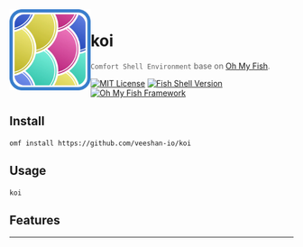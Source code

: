 <img src="./logo.webp" align="left" width="144px" height="144px"/>

# koi

> `Comfort Shell Environment` base on [Oh My Fish][omf-link].

[![MIT License](https://img.shields.io/badge/license-MPL2.0-007EC7.svg?style=flat-square)](/LICENSE)
[![Fish Shell Version](https://img.shields.io/badge/fish-v3.0.2-007EC7.svg?style=flat-square)](https://fishshell.com)
[![Oh My Fish Framework](https://img.shields.io/badge/Oh%20My%20Fish-Framework-007EC7.svg?style=flat-square)](https://www.github.com/oh-my-fish/oh-my-fish)

## Install

```fish
omf install https://github.com/veeshan-io/koi
```

## Usage

```fish
koi
```

## Features

---

[author]:         https://github.com/veeshan-io
[contributors]:   https://github.com/veeshan-io/koi/graphs/contributors
[omf-link]:       https://www.github.com/oh-my-fish/oh-my-fish
